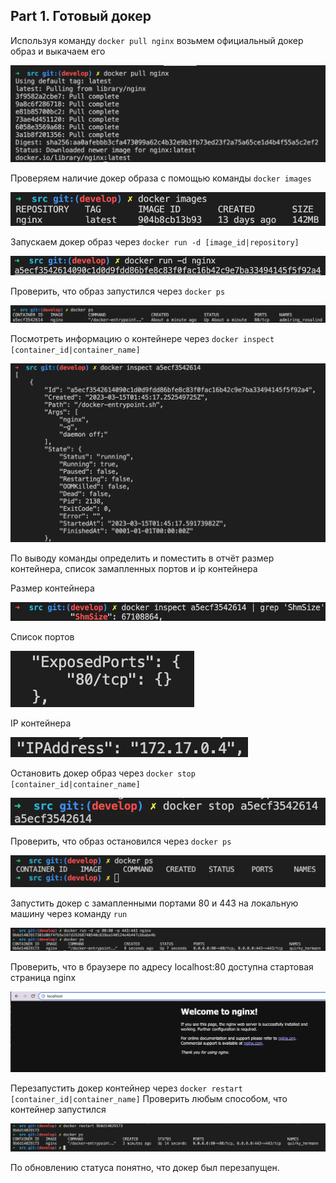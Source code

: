 ## Part 1. Готовый докер



Используя команду `docker pull nginx` возьмем официальный докер образ и выкачаем его

![docker_pull_nginx](./screenshots/docker_pull_nginx.png)

Проверяем наличие докер образа с помощью команды `docker images`

![проверка_наличия_докер_образа](./screenshots/docker_images.png)

Запускаем докер образ через `docker run -d [image_id|repository]`

![запуск_докера](./screenshots/docker_run.png)

Проверить, что образ запустился через `docker ps`

![проверка_запуска](./screenshots/docker_run_check.png)


Посмотреть информацию о контейнере через `docker inspect [container_id|container_name]`

![](./screenshots/docker_inspect.png)

По выводу команды определить и поместить в отчёт размер контейнера, список замапленных портов и ip контейнера

Размер контейнера

![размер](./screenshots/inspect_size.png)

Список портов

![список_портов](./screenshots/inspect_ports.png)

IP контейнера

![я_тебя_по_айпи_вычислю](./screenshots/inspect_ip.png)

Остановить докер образ через `docker stop [container_id|container_name]`

![остановка_докера](./screenshots/docker_stop.png)

Проверить, что образ остановился через `docker ps`

![](./screenshots/docker_stop_check.png)


Запустить докер с замапленными портами 80 и 443 на локальную машину через команду `run`

![](./screenshots/docker_ports.png)

Проверить, что в браузере по адресу localhost:80 доступна стартовая страница nginx

![](./screenshots/localhost_check.png)

Перезапустить докер контейнер через `docker restart [container_id|container_name]`
Проверить любым способом, что контейнер запустился

![](./screenshots/docker_restart_and_check.png)

По обновлению статуса понятно, что докер был перезапущен.